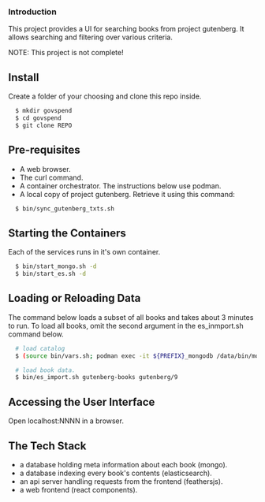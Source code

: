 ### Introduction

This project provides a UI for searching books from project gutenberg.
It allows searching and filtering over various criteria.

NOTE: This project is not complete!

## Install

Create a folder of your choosing and clone this repo inside.

```bash
  $ mkdir govspend
  $ cd govspend
  $ git clone REPO
```

## Pre-requisites

- A web browser.
- The curl command.
- A container orchestrator. The instructions below use podman.
- A local copy of project gutenberg. Retrieve it using this command:

```bash
  $ bin/sync_gutenberg_txts.sh
```

## Starting the Containers

Each of the services runs in it's own container.

```bash
  $ bin/start_mongo.sh -d
  $ bin/start_es.sh -d
```

## Loading or Reloading Data

The command below loads a subset of all books and takes about 3 minutes
to run.  To load all books, omit the second argument in the es_inmport.sh
command below.

```bash
  # load catalog
  $ (source bin/vars.sh; podman exec -it ${PREFIX}_mongodb /data/bin/mongo_import.sh)

  # load book data.
  $ bin/es_import.sh gutenberg-books gutenberg/9
```

## Accessing the User Interface

Open localhost:NNNN in a browser.

## The Tech Stack

  - a database holding meta information about each book (mongo).
  - a database indexing every book's contents (elasticsearch).
  - an api server handling requests from the frontend (feathersjs).
  - a web frontend (react components).

